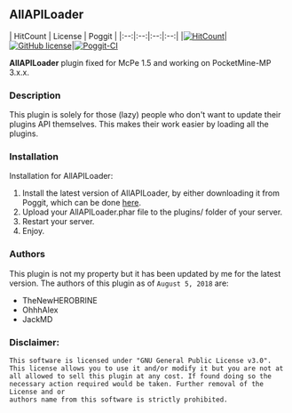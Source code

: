 ## AllAPILoader


| HitCount | License | Poggit |
|:--:|:--:|:--:|:--:|
|[![HitCount](http://hits.dwyl.io/JackMD/AllAPILoader.svg)](http://hits.dwyl.io/JackMD/AllAPILoader)|[![GitHub license](https://img.shields.io/github/license/JackMD/AllAPILoader.svg)](https://github.com/JackMD/AllAPILoader/blob/master/LICENSE)|[![Poggit-CI](https://poggit.pmmp.io/ci.shield/JackMD/AllAPILoader/AllAPILoader)](https://poggit.pmmp.io/ci/JackMD/AllAPILoader/AllAPILoader)

**AllAPILoader** plugin fixed for McPe 1.5 and working on PocketMine-MP 3.x.x.

### Description

This plugin is solely for those (lazy) people who don't want to update their plugins API themselves. This makes their work easier by loading all the plugins.

### Installation

Installation for AllAPILoader:<br>
1. Install the latest version of AllAPILoader, by either downloading it from Poggit, which can be done [here](https://poggit.pmmp.io/ci/JackMD/AllAPILoader/AllAPILoader).<br>
2. Upload your AllAPILoader.phar file to the plugins/ folder of your server.<br>
3. Restart your server.<br>
4. Enjoy.<br>

### Authors

This plugin is not my property but it has been updated by me for the latest version.
The authors of this plugin as of `August 5, 2018` are:

- TheNewHEROBRINE
- OhhhAlex
- JackMD

### Disclaimer:

```
This software is licensed under "GNU General Public License v3.0".
This license allows you to use it and/or modify it but you are not at
all allowed to sell this plugin at any cost. If found doing so the
necessary action required would be taken. Further removal of the License and or
authors name from this software is strictly prohibited.
```